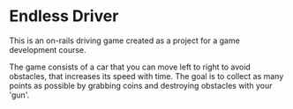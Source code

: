 # Endless Driver

This is an on-rails driving game created as a project for a game development course.

The game consists of a car that you can move left to right to avoid obstacles, that increases its speed with time. The goal is to collect as many points as possible by grabbing coins and destroying obstacles with your 'gun'.

